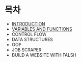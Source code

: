 # 목차

* [INTRODUCTION](./1_introduction.md)
* [VARIABLES AND FUNCTIONS](./2_변수_함수.md)
* CONTROL FLOW
* DATA STRUCTURES
* OOP
* JOB SCRAPER
* BUILD A WEBSITE WITH FALSH
